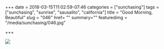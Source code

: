 +++
date = 2018-03-15T11:02:59-07:46
categories = ["sunchasing"]
tags = ["sunchasing", "sunrise", "sausalito", "california"]
title = "Good Morning, Beautiful"
slug = "046"
href= ""
summary=""
featuredimg = "/media/sunchasing/046.jpg"

+++

<img src="/media/sunchasing/046.jpg" />